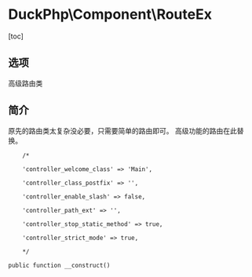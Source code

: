 # DuckPhp\Component\RouteEx
[toc]
## 选项
高级路由类
## 简介

原先的路由类太复杂没必要，只需要简单的路由即可。
高级功能的路由在此替换。


        /*

        'controller_welcome_class' => 'Main',

        'controller_class_postfix' => '',

        'controller_enable_slash' => false,

        'controller_path_ext' => '',

        'controller_stop_static_method' => true,

        'controller_strict_mode' => true,

        */

    public function __construct()

